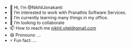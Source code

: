 - 👋 Hi, I’m @NikhilJonakanti
- 👀 I’m interested to work with Pranathis Software Services.
- 🌱 I’m currently learning many things in my office.
- 💞️ I’m looking to collaborate
- 📫 How to reach me nikhil.vitel@gmail.com
- 😄 Pronouns: ...
- ⚡ Fun fact: ...

<!---
NikhilJonakanti/NikhilJonakanti is a ✨ special ✨ repository because its `README.md` (this file) appears on your GitHub profile.
You can click the Preview link to take a look at your changes.
--->
